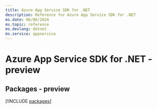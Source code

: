 ```yaml
---
title: Azure App Service SDK for .NET
description: Reference for Azure App Service SDK for .NET
ms.date: 06/06/2024
ms.topic: reference
ms.devlang: dotnet
ms.service: appservice
---
```

# Azure App Service SDK for .NET - preview
## Packages - preview
[!INCLUDE [packages](app-service-index.md)]